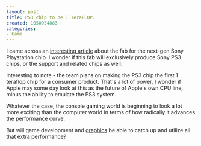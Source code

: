 ```yaml
--- 
layout: post
title: PS3 chip to be 1 TeraFLOP.
created: 1050954883
categories: 
- Game
---
```

I came across an <a href="http://www.infoworld.com/article/03/04/21/HNsonytoshiba_1.html">interesting article</a> about the fab for the next-gen Sony Playstation chip.  I wonder if this fab will exclusively produce Sony PS3 chips, or the support and related chips as well.

Interesting to note - the team plans on making the PS3 chip the first 1 teraflop chip for a consumer product.  That's a lot of power.  I wonder if Apple may some day look at this as the future of Apple's own CPU line, minus the ability to emulate the PS3 system.

Whatever the case, the console gaming world is beginning to look a lot more exciting than the computer world in terms of how radically it advances the performance curve.

But will game development and <a href="http://www.wired.com/wired/archive/11.05/doom.html">graphics</a> be able to catch up and utilize all that extra performance?
